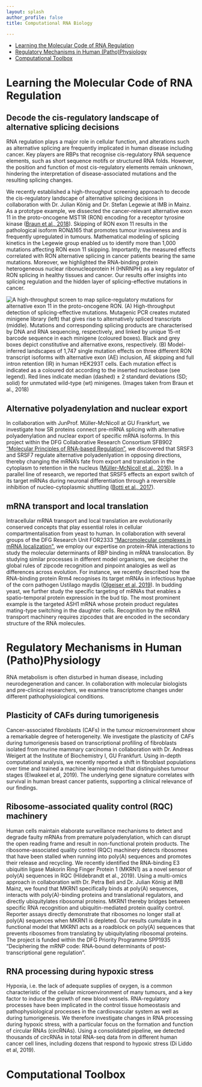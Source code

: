 ```yaml
---
layout: splash
author_profile: false
title: Computational RNA Biology

---
```



- [Learning the Molecular Code of RNA Regulation](https://zarnackgroup.github.io/Projects/#learning-the-molecular-code-of-rna-regulation)
- [Regulatory Mechanisms in Human (Patho)Physiology](https://zarnackgroup.github.io/Projects/#learning-the-molecular-code-of-rna-regulation)
- [Computational Toolbox](https://zarnackgroup.github.io/Projects/#learning-the-molecular-code-of-rna-regulation)


# Learning the Molecular Code of RNA Regulation

## Decode the cis-regulatory landscape of alternative splicing decisions 
RNA regulation plays a major role in cellular function, and alterations such as alternative splicing are frequently implicated in human disease including cancer. Key players are RBPs that recognise cis-regulatory RNA sequence elements, such as short sequence motifs or structured RNA folds. However, the position and function of most cis-regulatory elements remain unknown, hindering the interpretation of disease-associated mutations and the resulting splicing changes.

We recently established a high-throughput screening approach to decode the cis-regulatory landscape of alternative splicing decisions in collaboration with Dr. Julian König and Dr. Stefan Legewie at IMB in Mainz. As a prototype example, we dissected the cancer-relevant alternative exon 11 in the proto-oncogene MST1R (RON) encoding for a receptor tyrosine kinase ([Braun et al., 2018](https://www.nature.com/articles/s41467-018-05748-7)). Skipping of RON exon 11 results in the pathological isoform RON∆165 that promotes tumour invasiveness and is frequently upregulated in tumours. Mathematical modeling of splicing kinetics in the Legewie group enabled us to identify more than 1,000 mutations affecting RON exon 11 skipping. Importantly, the measured effects correlated with RON alternative splicing in cancer patients bearing the same mutations. Moreover, we highlighted the RNA-binding protein heterogeneous nuclear ribonucleoprotein H (HNRNPH) as a key regulator of RON splicing in healthy tissues and cancer. Our results offer insights into splicing regulation and the hidden layer of splicing-effective mutations in cancer.

![A high-throughput screen to map splice-regulatory mutations for alternative exon 11 in the proto-oncogene RON. (A) High-throughput detection of splicing-effective mutations. Mutagenic PCR creates mutated minigene library (left) that gives rise to alternatively spliced transcripts (middle). Mutations and corresponding splicing products are characterised by DNA and RNA sequencing, respectively, and linked by unique 15-nt barcode sequence in each minigene (coloured boxes). Black and grey boxes depict constitutive and alternative exons, respectively. (B) Model-inferred landscapes of 1,747 single mutation effects on three different RON transcript isoforms with alternative exon (AE) inclusion, AE skipping and full intron retention (IR) in human HEK293T cells. Each mutation effect is indicated as a coloured dot according to the inserted nucleobase (see legend). Red lines indicate median (dashed) ± 2 standard deviations (SD; solid) for unmutated wild-type (wt) minigenes. (Images taken from Braun et al., 2018)](/assets/images/Figure2_RON_mutagenesis.png)


## Alternative polyadenylation and nuclear export 
In collaboration with JunProf. Müller-McNicoll at GU Frankfurt, we investigate how SR proteins connect pre-mRNA splicing with alternative polyadenylation and nuclear export of specific mRNA isoforms. In this project within the DFG Collaborative Research Consortium SFB902 [“Molecular Principles of RNA-based Regulation”](http://www.sfb902.de/home), we discovered that SRSF3 and SRSF7 regulate alternative polyadenlyation in opposing directions, thereby changing the mRNA’s fate from export and translation in the cytoplasm to retention in the nucleus ([Müller-McNicoll et al., 2016](http://genesdev.cshlp.org/content/30/5/553.long)). In a parallel line of research, we reported that SRSF5 effects an export switch of its target mRNAs during neuronal differentiation through a reversible inhibition of nucleo-cytoplasmic shuttling ([Botti et al., 2017](https://rupress.org/jcb/article-lookup/doi/10.1083/jcb.201610051)).

## mRNA transport and local translation 
Intracellular mRNA transport and local translation are evolutionarily conserved concepts that play essential roles in cellular compartmentalisation from yeast to human. In collaboration with several groups of the DFG Research Unit FOR2333 [“Macromolecular complexes in mRNA localization"](https://for2333.de/), we employ our expertise on protein-RNA interactions to study the molecular determinants of RBP binding in mRNA translocation. By studying similar processes in different model organisms, we decipher the global rules of zipcode recognition and pinpoint analogies as well as differences across evolution. For instance, we recently described how the RNA-binding protein Rrm4 recognises its target mRNAs in infectious hyphae of the corn pathogen Ustilago maydis ([Olgeiser et al, 2019](https://www.embopress.org/doi/full/10.15252/embr.201846588)). In budding yeast, we further study the specific targeting of mRNAs that enables a spatio-temporal protein expression in the bud tip. The most prominent example is the targeted ASH1 mRNA whose protein product regulates mating-type switching in the daughter cells. Recognition by the mRNA transport machinery requires zipcodes that are encoded in the secondary structure of the RNA molecules.

# Regulatory Mechanisms in Human (Patho)Physiology
RNA metabolism is often disturbed in human disease, including neurodegeneration and cancer. In collaboration with molecular biologists and pre-clinical researchers, we examine transcriptome changes under different pathophysiological conditions.

## Plasticity of CAFs during tumorigenesis 
Cancer-associated fibroblasts (CAFs) in the tumour microenvironment show a remarkable degree of heterogeneity. We investigate the plasticity of CAFs during tumorigenesis based on transcriptional profiling of fibroblasts isolated from murine mammary carcinoma in collaboration with Dr. Andreas Weigert at the Institute of Biochemistry I, GU Frankfurt. Using in-depth computational analysis, we recently reported a shift in fibroblast populations over time and trained a machine learning model that distinguishes tumour stages (Elwakeel et al, 2019). The underlying gene signature correlates with survival in human breast cancer patients, supporting a clinical relevance of our findings.

## Ribosome-associated quality control (RQC) machinery 
Human cells maintain elaborate surveillance mechanisms to detect and degrade faulty mRNAs from premature polyadenylation, which can disrupt the open reading frame and result in non-functional protein products. The ribosome-associated quality control (RQC) machinery detects ribosomes that have been stalled when running into poly(A) sequences and promotes their release and recycling. We recently identified the RNA-binding E3 ubiquitin ligase Makorin Ring Finger Protein 1 (MKRN1) as a novel sensor of poly(A) sequences in RQC (Hildebrandt et al., 2019). Using a multi-omics approach in collaboration with Dr. Petra Beli and Dr. Julian König at IMB Mainz, we found that MKRN1 specifically binds at poly(A) sequences, interacts with poly(A)-binding proteins and translational regulators, and directly ubiquitylates ribosomal proteins. MKRN1 thereby bridges between specific RNA recognition and ubiquitin-mediated protein quality control. Reporter assays directly demonstrate that ribosomes no longer stall at poly(A) sequences when MKRN1 is depleted. Our results cumulate in a functional model that MKRN1 acts as a roadblock on poly(A) sequences that prevents ribosomes from translating by ubiquitylating ribosomal proteins. The project is funded within the DFG Priority Programme SPP1935 “Deciphering the mRNP code: RNA-bound determinants of post-transcriptional gene regulation”.

## RNA processing during hypoxic stress
Hypoxia, i.e. the lack of adequate supplies of oxygen, is a common characteristic of the cellular microenvironment of many tumours, and a key factor to induce the growth of new blood vessels. RNA-regulatory processes have been implicated in the control tissue homeostasis and pathophysiological processes in the cardiovascular system as well as during tumorigenesis. We therefore investigate changes in RNA processing during hypoxic stress, with a particular focus on the formation and function of circular RNAs (circRNAs). Using a consolidated pipeline, we detected thousands of circRNAs in total RNA-seq data from in different human cancer cell lines, including dozens that respond to hypoxic stress (Di Liddo et al, 2019). 

# Computational Toolbox

